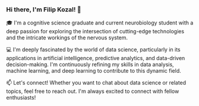 ### Hi there, I'm Filip Kozal! 👋

🎓 I'm a cognitive science graduate and current neurobiology student with a deep passion for exploring the intersection of cutting-edge technologies and the intricate workings of the nervous system.

💻 I'm deeply fascinated by the world of data science, particularly in its applications in artificial intelligence, predictive analytics, and data-driven decision-making. I'm continuously refining my skills in data analysis, machine learning, and deep learning to contribute to this dynamic field.

📫 Let's connect! Whether you want to chat about data science or related topics, feel free to reach out. I'm always excited to connect with fellow enthusiasts!
